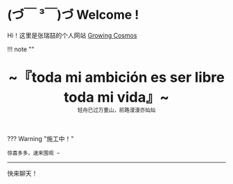 # (づ￣ ³￣)づ Welcome !


Hi！这里是张瑞喆的个人网站 [Growing Cosmos](https://r-z-zhang-ai.github.io/)


!!! note "" 
    <br><br>
    <div align="center" style="font-size:32px;font-weight:bold">
        ~『toda mi ambición es ser libre toda mi vida』~
    </div>
    <div align="center" style="font-size:12px">
        轻舟已过万重山，前路漫漫亦灿灿
    </div>
    <br><br>

??? Warning "施工中！" 

    惊喜多多，速来围观 ~



---

快来聊天！

<script src="https://giscus.app/client.js"
        data-repo="r-z-zhang-AI/r-z-zhang-AI.github.io"
        data-repo-id="R_kgDONN6JTg"
        data-category="General"
        data-category-id="DIC_kwDONN6JTs4CkfL9"
        data-mapping="pathname"
        data-strict="0"
        data-reactions-enabled="1"
        data-emit-metadata="1"
        data-input-position="bottom"
        data-theme="preferred_color_scheme"
        data-lang="zh-CN"
        crossorigin="anonymous"
        async>
</script>
